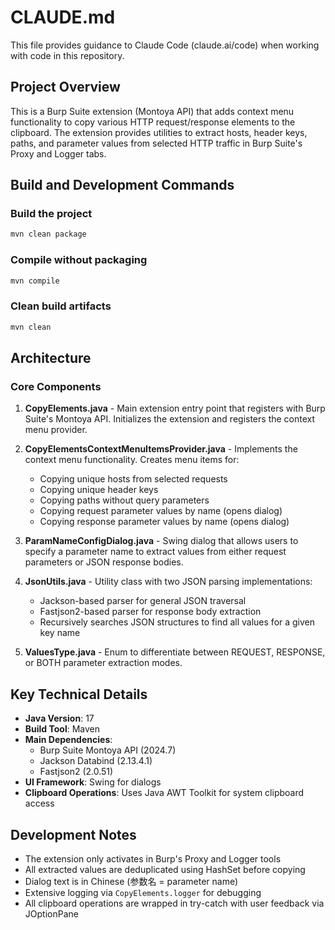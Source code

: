 # CLAUDE.md

This file provides guidance to Claude Code (claude.ai/code) when working with code in this repository.

## Project Overview

This is a Burp Suite extension (Montoya API) that adds context menu functionality to copy various HTTP request/response elements to the clipboard. The extension provides utilities to extract hosts, header keys, paths, and parameter values from selected HTTP traffic in Burp Suite's Proxy and Logger tabs.

## Build and Development Commands

### Build the project
```bash
mvn clean package
```

### Compile without packaging
```bash
mvn compile
```

### Clean build artifacts
```bash
mvn clean
```

## Architecture

### Core Components

1. **CopyElements.java** - Main extension entry point that registers with Burp Suite's Montoya API. Initializes the extension and registers the context menu provider.

2. **CopyElementsContextMenuItemsProvider.java** - Implements the context menu functionality. Creates menu items for:
   - Copying unique hosts from selected requests
   - Copying unique header keys 
   - Copying paths without query parameters
   - Copying request parameter values by name (opens dialog)
   - Copying response parameter values by name (opens dialog)

3. **ParamNameConfigDialog.java** - Swing dialog that allows users to specify a parameter name to extract values from either request parameters or JSON response bodies.

4. **JsonUtils.java** - Utility class with two JSON parsing implementations:
   - Jackson-based parser for general JSON traversal
   - Fastjson2-based parser for response body extraction
   - Recursively searches JSON structures to find all values for a given key name

5. **ValuesType.java** - Enum to differentiate between REQUEST, RESPONSE, or BOTH parameter extraction modes.

## Key Technical Details

- **Java Version**: 17
- **Build Tool**: Maven
- **Main Dependencies**:
  - Burp Suite Montoya API (2024.7)
  - Jackson Databind (2.13.4.1) 
  - Fastjson2 (2.0.51)
- **UI Framework**: Swing for dialogs
- **Clipboard Operations**: Uses Java AWT Toolkit for system clipboard access

## Development Notes

- The extension only activates in Burp's Proxy and Logger tools
- All extracted values are deduplicated using HashSet before copying
- Dialog text is in Chinese (参数名 = parameter name)
- Extensive logging via `CopyElements.logger` for debugging
- All clipboard operations are wrapped in try-catch with user feedback via JOptionPane